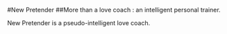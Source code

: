 #New Pretender
##More than a love coach : an intelligent personal trainer.

New Pretender is a pseudo-intelligent love coach.